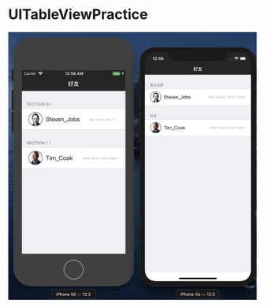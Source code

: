 # UITableViewPractice

<img src="https://github.com/Wuchiwei/UITableViewPractice/blob/master/images/UITableViewPractice_snapshot.png" alt="snapshot" width=600>

